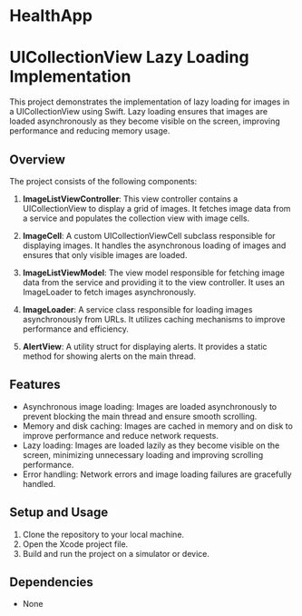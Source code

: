 # HealthApp
# UICollectionView Lazy Loading Implementation

This project demonstrates the implementation of lazy loading for images in a UICollectionView using Swift. Lazy loading ensures that images are loaded asynchronously as they become visible on the screen, improving performance and reducing memory usage.

## Overview

The project consists of the following components:

1. **ImageListViewController**: This view controller contains a UICollectionView to display a grid of images. It fetches image data from a service and populates the collection view with image cells.

2. **ImageCell**: A custom UICollectionViewCell subclass responsible for displaying images. It handles the asynchronous loading of images and ensures that only visible images are loaded.

3. **ImageListViewModel**: The view model responsible for fetching image data from the service and providing it to the view controller. It uses an ImageLoader to fetch images asynchronously.

4. **ImageLoader**: A service class responsible for loading images asynchronously from URLs. It utilizes caching mechanisms to improve performance and efficiency.

5. **AlertView**: A utility struct for displaying alerts. It provides a static method for showing alerts on the main thread.

## Features

- Asynchronous image loading: Images are loaded asynchronously to prevent blocking the main thread and ensure smooth scrolling.
- Memory and disk caching: Images are cached in memory and on disk to improve performance and reduce network requests.
- Lazy loading: Images are loaded lazily as they become visible on the screen, minimizing unnecessary loading and improving scrolling performance.
- Error handling: Network errors and image loading failures are gracefully handled.

## Setup and Usage

1. Clone the repository to your local machine.
2. Open the Xcode project file.
3. Build and run the project on a simulator or device.

## Dependencies

- None
